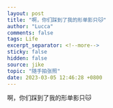 ```yaml
---
layout: post
title: "啊，你们踩到了我的形单影只🐱"
author: "Lucca"
comments: false
tags: Life
excerpt_separator: <!--more-->
sticky: false
hidden: false
source: jike
topic: "随手拍张照"
date: 2023-03-05 12:46:28 +0800
---
```


啊，你们踩到了我的形单影只🐱

<!--more-->
